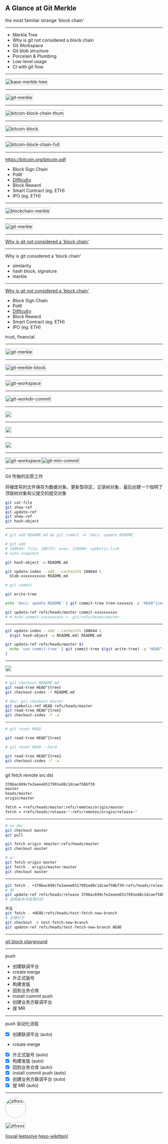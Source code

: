 ## A Glance at Git Merkle

the most familiar strange 'block chain'

---

- Merkle Tree
- Why is git not considered a block chain
- Git Workspace
- Git blob structure
- Porcelain & Plumbing
- Low-level usage
- CI with git flow

---

![base-merkle-tree](./images/merkle-tree.png)

---

![git-merkle](./images/git-merkle-tree-full.png)

---

![bitcoin-block-chain-thum](./images/bitcoin-block-chain-thum.png)

---

![bitcoin-block](./images/bitcoin-block.png)

---

![bitcoin-block-chain-full](./images/bitcoin-block-chain-thum.png)

---

https://bitcoin.org/bitcoin.pdf

- Block Sign Chain
- PoW
- [Difficulty](https://learnmeabitcoin.com/beginners/difficulty)
- Block Reward
- Smart Contract (eg. ETH)
- IPO (eg. ETH)

---

![blockchain-merkle](./images/merkle-tree-top-blockchain-interview-questions-edureka.png)

---

![git-merkle](./images/git-merkle-tree-full.png)

---


[Why is git not considered a 'block chain'](https://stackoverflow.com/questions/46192377/why-is-git-not-considered-a-block-chain)

---

Why is git considered a 'block chain'

- similarity
- hash block, signature
- merkle

---

[Why is git not considered a 'block chain'](https://stackoverflow.com/questions/46192377/why-is-git-not-considered-a-block-chain)

- Block Sign Chain
- PoW
- [Difficulty](https://learnmeabitcoin.com/beginners/difficulty)
- Block Reward
- Smart Contract (eg. ETH)
- IPO (eg. ETH)

trust, financial

---

![git-merkle](./images/git-merkle-tree-full.png)

---

![git-merkle-block](./images/git-merkle-tree-block.png)

---

![git-workspace](./images/git-workspace.png)

---

![git-workdir-commit](./images/git-workdir-commit.png)

---


![](./images/git-commit-data.png)

---


![](./images/git-tree-data.png)

---

![](./images/git-blob-data.png)

---

<style>
  p {
    display: flex;
  }

  p img {
    width: fit-content;
    height: fit-content;
  }
</style>

![git-workspace](./images/git-workspace.png)
![git-min-commit](./images/git-min-commit.png)

---

Git 所做的实质工作

将被改写的文件保存为数据对象，更新暂存区，记录树对象，最后创建一个指明了顶层树对象和父提交的提交对象

```bash
git cat-file
git show-ref
git update-ref 
git show-ref
git hash-object
```
---

```bash
# git add README.md && git commit -m 'docs: update README'

# git add
# 100644: file; 100755: exec; 120000: symbolic-link
# note snapshot

git hash-object -w README.md

git update-index --add --cacheinfo 100644 \
  blob-xxxxxxxxxxx README.md

# git commit

git write-tree

echo 'docs: update README' | git commit-tree tree-xxxxxxx -p 'HEAD^{commit}'

git update-ref refs/heads/master commit-xxxxxxxxxx
# # echo commit-xxxxxxxxxx > .git/refs/heads/master
```

---

```bash
git update-index --add --cacheinfo 100644 \
  $(git hash-object -w README.md) README.md

git update-ref refs/heads/master $(
  echo 'use commit-tree' | git commit-tree $(git write-tree) -p 'HEAD^{commit}'
)
```

---

![](./images/git-checkout-stage.png)

---

```bash
# git checkout README.md
git read-tree HEAD^{tree}
git checkout-index -f README.md

# dev; git checkout master
git symbolic-ref HEAD refs/heads/master
git read-tree HEAD^{tree}
git checkout-index -f -a
```

---

```bash
# git reset HEAD

git read-tree HEAD^{tree}

# git reset HEAD --hard

git read-tree HEAD^{tree}
git checkout-index -f -a
```

---

git fetch remote src:dst

```bash
370bac699cfe2eeee6517991ed8c1dcaef50bf39
master
heads/master
origin/master

fetch = +refs/heads/master:refs/remotes/origin/master
fetch = +refs/heads/release-*:refs/remotes/origin/release-*
```

---

```bash
# on dev
git checkout master
git pull
```

```bash
git fetch origin +master:refs/heads/master
git checkout master
```

```bash
# or
git fetch origin master
git fetch . origin/master:master
git checkout master
```

---

```bash
git fetch . +370bac699cfe2eeee6517991ed8c1dcaef50bf39:refs/heads/release
# 和
git update-ref refs/heads/release 370bac699cfe2eeee6517991ed8c1dcaef50bf39
# 这两条命令是等价的

并且 
git fetch . +HEAD:refs/heads/test-fetch-new-branch
# 也等价于
git checkout -b test-fetch-new-branch
git update-ref refs/heads/test-fetch-new-branch HEAD
```

---

[git block playground](https://docs.google.com/presentation/d/1sbYcDZV-_3a_1Yw9WxMiJZFgQJo6ZlD47Y-8lmKowFM/edit?usp=sharing)

---

push 

- 创建联调平台 
- create merge 
- 升正式版号 
- 构建发版 
- 回到业务仓库 
- install commit push 
- 创建业务方联调平台
- 提 MR

---

push 自动化流程

- [x] 创建联调平台 (auto)
- create merge 
- [x] 升正式版号 (auto)
- [x] 构建发版 (auto)
- [x] 回到业务仓库 (auto)
- [x] install commit push (auto)
- [x] 创建业务方联调平台 (auto)
- [x] 提 MR (auto)

---

<img
width="200" height="200"
alt="zthxxx"
src="https://avatars.githubusercontent.com/u/15135943"
style="border-radius: 50%; border: solid 1px #bbb;"
/>

[![zthxxx](https://badgen.net/badge/github/%20zthxxx%20/blue?icon=github&label&scale=2)](https://github.com/zthxxx)

[ [jovial](https://github.com/zthxxx/jovial) · [leetsolve](https://github.com/zthxxx/leetsolve) · [hexo-wikitten](https://github.com/zthxxx/hexo-theme-Wikitten) ]
